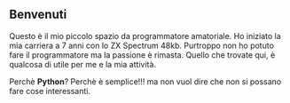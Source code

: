 ## Benvenuti

Questo è il mio piccolo spazio da programmatore amatoriale.
Ho iniziato la mia carriera a 7 anni con lo ZX Spectrum 48kb.
Purtroppo non ho potuto fare il programmatore ma la passione è rimasta.
Quello che trovate qui, è qualcosa di utile per me e la mia attività.

Perchè **Python**?
Perchè è semplice!!! ma non vuol dire che non si possano fare cose interessanti.
